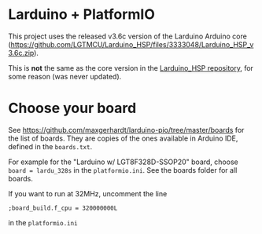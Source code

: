 # Larduino + PlatformIO  

This project uses the released v3.6c version of the Larduino Arduino core (https://github.com/LGTMCU/Larduino_HSP/files/3333048/Larduino_HSP_v3.6c.zip). 

This is **not** the same as the core version in the [Larduino_HSP repository](https://github.com/LGTMCU/Larduino_HSP), for some reason (was never updated).

# Choose your board

See https://github.com/maxgerhardt/larduino-pio/tree/master/boards for the list of boards. They are copies of the ones available in Arduino IDE, defined in the `boards.txt`. 

For example for the "Larduino w/ LGT8F328D-SSOP20" board, choose `board = lardu_328s` in the `platformio.ini`. See the boards folder for all boards.

If you want to run at 32MHz, uncomment the line 

```
;board_build.f_cpu = 320000000L
```

in the `platformio.ini`
